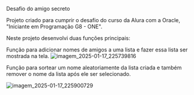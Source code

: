 Desafio do amigo secreto

Projeto criado para cumprir o desafio do curso da Alura com a Oracle, "Iniciante em Programação G8 - ONE".

Neste projeto desenvolvi duas funções principais:

Função para adicionar nomes de amigos a uma lista e fazer essa lista ser mostrada na tela.
![imagem_2025-01-17_225739816](https://github.com/user-attachments/assets/192960bb-6580-4d1e-a99c-8b9b7b70b183)


Função para sortear um nome aleatoriamente da lista criada e também remover o nome da lista após ele ser selecionado.

![imagem_2025-01-17_225900729](https://github.com/user-attachments/assets/0d8c58af-8ee7-4701-9e12-d390c2c8cefb)
